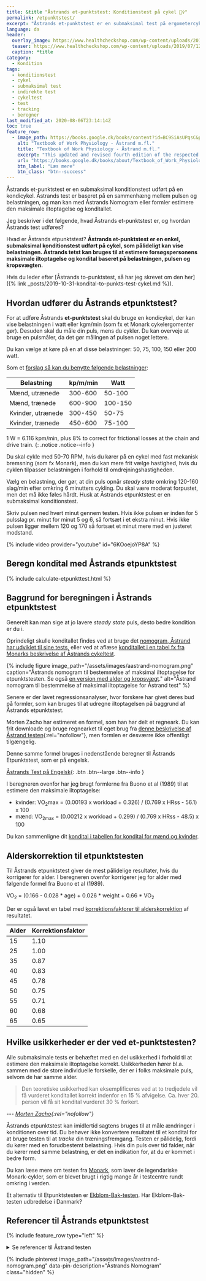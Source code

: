 ```yaml
---
title: &title "Åstrands et-punktstest: Konditionstest på cykel 🚴‍♀️"
permalink: /etpunktstest/
excerpt: "Åstrands et-punktstest er en submaksimal test på ergometercykel, hvor du måler belastning og puls. Fortrinlig til at måle ændringer i kondition over tid."
language: da
header:
  overlay_image: https://www.healthcheckshop.com/wp-content/uploads/2019/07/12A0041.jpg
  teaser: https://www.healthcheckshop.com/wp-content/uploads/2019/07/12A0041.jpg
  caption: *title
category:
  - Kondition
tags:
  - konditionstest
  - cykel
  - submaksimal test
  - indirekte test
  - cykeltest
  - test
  - tracking
  - beregner
last_modified_at: 2020-08-06T23:14:14Z
toc: true
feature_row:
  - image_path: https://books.google.dk/books/content?id=BC9SiAsUPqsC&printsec=frontcover&img=1&zoom=1&edge=curl&imgtk=AFLRE70NFS4lEU6whWCqlyrgOGErL5OJe7YUn-qJQJ5_NuL_euKqiLC3Uf1qDPx-lSIhDDhVIpgexBiz5cdAiKXbtccrKfOlel8OTdj9EgWhSXwkff-qWaHaQt5WU1MvzRP65Jcjll3V
    alt: "Textbook of Work Physiology - Åstrand m.fl."
    title: "Textbook of Work Physiology - Åstrand m.fl."
    excerpt: "This updated and revised fourth edition of the respected Textbook of Work Physiology combines classical issues in exercise and work physiology with the latest scientific findings. The result is an outstanding professional reference that will be indispensable to advanced students, physiologists, clinicians, physical educators--any professional pursuing study of the body as a working machine."
    url: "https://books.google.dk/books/about/Textbook_of_Work_Physiology.html?id=BC9SiAsUPqsC&redir_esc=y"
    btn_label: "Læs mere"
    btn_class: "btn--success"
---
```


Åstrands et-punktstest er en submaksimal konditionstest udført på en kondicykel. Åstrands test er baseret på en sammenhæng mellem pulsen og belastningen, og man kan med Åstrands Nomogram eller formler estimere den maksimale iltoptagelse og konditallet.

Jeg beskriver i det følgende, hvad Åstrands et-punktstest er, og hvordan Åstrands test udføres?

Hvad er Åstrands etpunktstest? **Åstrands et-punktstest er en enkel, submaksimal konditionstest udført på cykel, som pålideligt kan vise belastningen. Åstrands tetst kan bruges til at estimere forsøgspersonens maksimale iltoptagelse og kondital baseret på belastningen, pulsen og kropsvægten.**

Hvis du leder efter [Åstrands to-punktstest, så har jeg skrevet om den her]({% link _posts/2019-10-31-kondital-to-punkts-test-cykel.md %}).

## Hvordan udfører du Åstrands etpunktstest?

For at udføre Åstrands **et-punktstest** skal du bruge en kondicykel, der kan vise belastningen i watt eller kgm/min (som fx et Monark cykelergomenter gør). Desuden skal du måle din puls, mens du cykler. Du kan overveje at bruge en pulsmåler, da det gør målingen af pulsen noget lettere.

Du kan vælge at køre på en af disse belastninger: 50, 75, 100, 150 eller 200 watt.

Som et [forslag så kan du benytte følgende belastninger](https://www.topendsports.com/testing/tests/astrand.htm):

| Belastning | kp/m/min | Watt |
|-|-|-|
| Mænd, utrænede | 300-600 | 50-100  | 
| Mænd, trænede | 600-900 | 100-150 |
| Kvinder, utrænede | 300-450 | 50-75 |
| Kvinder, trænede | 450-600 | 75-100 |

1 W = 6.116 kpm/min, plus 8% to correct for frictional losses at the chain and drive
train.
{: .notice .notice--info }

Du skal cykle med 50-70 RPM, hvis du kører på en cykel med fast mekanisk bremsning (som fx Monark), men du kan mere frit vælge hastighed, hvis du cyklen tilpasser belastningen i forhold til omdrejningshastigheden.

Vælg en belastning, der gør, at din puls opnår _steady state_ omkring 120-160 slag/min efter omkring 6 minutters cykling. Du skal være moderat forpustet, men det må ikke føles hårdt. Husk at Åstrands etpunktstest er en submaksimal konditionstest.

Skriv pulsen ned hvert minut gennem testen. Hvis ikke pulsen er inden for 5 pulsslag pr. minut for minut 5 og 6, så fortsæt i et ekstra minut. Hvis ikke pulsen ligger mellem 120 og 170 så fortsæt et minut mere med en justeret modstand.

{% include video provider="youtube" id="6KOoejoYP8A" %}

## Beregn kondital med Åstrands etpunktstest

{% include calculate-etpunkttest.html %}

## Baggrund for beregningen i Åstrands etpunktstest

Generelt kan man sige at jo lavere _steady state_ puls, desto bedre kondition er du i.

Oprindeligt skulle konditallet findes ved at bruge det [nomogram, Åstrand har udviklet til sine tests](https://www.sst.dk/-/media/Udgivelser/2006/Publ2006/CFF/Fysisk_aktivitet_psyk/Testmanual_psyk,-d-,pdf.ashx), eller ved at aflæse [konditallet i en tabel fx fra Monarks beskrivelse af Åstrands cykeltest](https://sport-medical.monarkexercise.se/professor-astrand-submaximal-cycle-test/).

{% include figure image_path="/assets/images/aastrand-nomogram.png" caption="Åstrands nomogram til bestemmelse af maksimal iltoptagelse for etpunktstesten. Se også [en version med alder og kropsvægt](https://www.topendsports.com/testing/tests/astrand.htm)." alt="Åstrand nomogram til bestemmelse af maksimal iltoptagelse for Åstrand test" %}

Senere er der lavet regressionsanalyser, hvor forskere har givet deres bud på formler, som kan bruges til at udregne iltoptagelsen på baggrund af Åstrands etpunktstest.

Morten Zacho har estimeret en formel, som han har delt et regneark. Du kan frit downloade og bruge regnearket til eget brug fra [denne beskrivelse af Åstrand testen](http://web.archive.org/web/20150316134300/http://www.motion-online.dk/konditionstraening/testning/et-punkts_test_paa_cykel/){:rel="nofollow"}, men formlen er desværre ikke offentligt tilgængelig.

Denne samme formel bruges i nedenstående beregner til Åstrands Etpunktstest, som er på engelsk.

[Åstrands Test på Engelsk](https://www.health-calc.com/fitness-tests/aastrand-test){: .btn .btn--large .btn--info }

I beregneren ovenfor har jeg brugt formlerne fra Buono et al (1989) til at estimere den maksimale iltoptagelse:

- kvinder: VO<sub>2</sub>max = (0.00193 x workload + 0.326) / (0.769 x HRss - 56.1) x 100
- mænd: VO<sub>2max</sub> = (0.00212 x workload + 0.299) / (0.769 x HRss - 48.5) x 100

Du kan sammenligne dit [kondital i tabellen for kondital for mænd og kvinder](/kondital/).

## Alderskorrektion til etpunktstesten

Til Åstrands etpunktstest giver de mest pålidelige resultater, hvis du korrigerer for alder. I beregneren ovenfor korrigerer jeg for alder med følgende formel fra Buono et al (1989).

VO<sub>2</sub> = (0.166 - 0.028 * age) + 0.026 * weight + 0.66 * VO<sub>2</sub>

Der er også lavet en tabel med [korrektionsfaktorer til alderskorrektion](https://www.topendsports.com/testing/tests/astrand.htm) af resultatet.

| Alder	| Korrektionsfaktor |
|-|-|
| 15 | 1.10 |
| 25 | 1.00 |
| 35 | 0.87 |
| 40 | 0.83 |
| 45 | 0.78 |
| 50 | 0.75 |
| 55 | 0.71 |
| 60 | 0.68 |
| 65 | 0.65 |

## Hvilke usikkerheder er der ved et-punktstesten?

Alle submaksimale tests er behæftet med en del usikkerhed i forhold til at estimere den maksimale iltoptagelse korrekt. Usikkerheden hører bl.a. sammen med de store individuelle forskelle, der er i folks maksimale puls, selvom de har samme alder.

> Den teoretiske usikkerhed kan eksemplificeres ved at to tredjedele vil få vurderet konditallet korrekt indenfor en 15 % afvigelse. Ca. hver 20. person vil få sit kondital vurderet 30 % forkert.

--- <cite>[Morten Zacho](http://web.archive.org/web/20150316134300/http://www.motion-online.dk/konditionstraening/testning/et-punkts_test_paa_cykel/){:rel="nofollow"}</cite>

Åstrands etpunktstest kan imidlertid sagtens bruges til at måle ændringer i konditionen over tid. Du behøver ikke konvertere resultatet til et kondital for at bruge testen til at _tracke_ din træningsfremgang. Testen er pålidelig, fordi du kører med en forudbestemt belastning. Hvis din puls over tid falder, når du kører med samme belastning, er det en indikation for, at du er kommet i bedre form.

Du kan læse mere om testen fra [Monark](https://sport-medical.monarkexercise.se/professor-astrand-submaximal-cycle-test/), som laver de legendariske Monark-cykler, som er blevet brugt i rigtig mange år i testcentre rundt omkring i verden.

Et alternativ til Etpunktstesten er [Ekblom-Bak-testen](https://www.gih.se/ekblombaktest). Har Ekblom-Bak-testen udbredelse i Danmark?

## Referencer til Åstrands etpunktstest

{% include feature_row type="left" %}

<details markdown="1">
  <summary>Se referencer til Åstrand testen</summary>
  
- Åstrand, I. (1960) "Aerobic work capacity in men and women with special reference to age". Acta Physiologica Scandinavica, vol. 49, suppl 169.
- Astrand PO, Rodahl K. Text Book of Work Physiology: Physiological basis of exercise. New York: McGraw Hill, 1986.
- Åstrand, P.-O. & Ryhming, I. (1954) "A nomogram for calculation of aerobic capacity (physical fitness) from pulse rate during submaximal work." J Appl Physiol, 7, page 218-221.
- Buono MJ, Roby JJ, Micale FG, Sallis JF. Predicting maximal oxygen uptake in children: modification of the Astrand-Ryhming test. Pediatric Exercise Science 1989;1:278-283.
- RE Cink and TR Thomas, Validity of the Astrand-Ryhming nomogram for predicting maximal oxygen intake. British Journal of Sports Medicine, 1981, Vol 15, Issue 3 182-185.
Legge and Banister, The Astrand-Rhyming nomogram revisited J Appl Physiol.1986; 61: 1203-1209.
</details>

{% include pinterest image_path="/assets/images/aastrand-nomogram.png" data-pin-description="Åstrands Nomogram" class="hidden" %}
